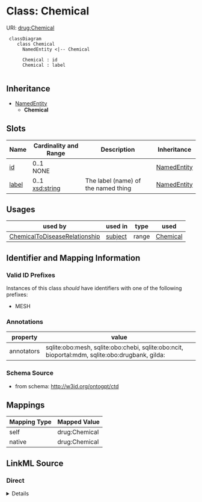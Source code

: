 # Class: Chemical



URI: [drug:Chemical](http://w3id.org/ontogpt/drug/Chemical)


```mermaid
 classDiagram
    class Chemical
      NamedEntity <|-- Chemical
      
      Chemical : id
      Chemical : label
      
```




## Inheritance
* [NamedEntity](NamedEntity.md)
    * **Chemical**



## Slots

| Name | Cardinality and Range | Description | Inheritance |
| ---  | --- | --- | --- |
| [id](id.md) | 0..1 <br/> NONE |  | [NamedEntity](NamedEntity.md) |
| [label](label.md) | 0..1 <br/> [xsd:string](xsd:string) | The label (name) of the named thing | [NamedEntity](NamedEntity.md) |





## Usages

| used by | used in | type | used |
| ---  | --- | --- | --- |
| [ChemicalToDiseaseRelationship](ChemicalToDiseaseRelationship.md) | [subject](subject.md) | range | [Chemical](Chemical.md) |






## Identifier and Mapping Information


### Valid ID Prefixes

Instances of this class *should* have identifiers with one of the following prefixes:

* MESH






### Annotations

| property | value |
| --- | --- |
| annotators | sqlite:obo:mesh, sqlite:obo:chebi, sqlite:obo:ncit, bioportal:mdm, sqlite:obo:drugbank, gilda: || prompt.examples | Lidocaine, Hydroxychloroquine, Methyldopa, Imatinib |



### Schema Source


* from schema: http://w3id.org/ontogpt/ctd





## Mappings

| Mapping Type | Mapped Value |
| ---  | ---  |
| self | drug:Chemical |
| native | drug:Chemical |


## LinkML Source

<!-- TODO: investigate https://stackoverflow.com/questions/37606292/how-to-create-tabbed-code-blocks-in-mkdocs-or-sphinx -->

### Direct

<details>
```yaml
name: Chemical
id_prefixes:
- MESH
annotations:
  annotators:
    tag: annotators
    value: 'sqlite:obo:mesh, sqlite:obo:chebi, sqlite:obo:ncit, bioportal:mdm, sqlite:obo:drugbank,
      gilda:'
  prompt.examples:
    tag: prompt.examples
    value: Lidocaine, Hydroxychloroquine, Methyldopa, Imatinib
from_schema: http://w3id.org/ontogpt/ctd
rank: 1000
is_a: NamedEntity
slot_usage:
  id:
    name: id
    values_from:
    - MeshChemicalIdentifier
    domain_of:
    - NamedEntity
    - Publication
    - NamedEntity
    - Publication
    pattern: ^MESH:[CD][0-9]{6}$

```
</details>

### Induced

<details>
```yaml
name: Chemical
id_prefixes:
- MESH
annotations:
  annotators:
    tag: annotators
    value: 'sqlite:obo:mesh, sqlite:obo:chebi, sqlite:obo:ncit, bioportal:mdm, sqlite:obo:drugbank,
      gilda:'
  prompt.examples:
    tag: prompt.examples
    value: Lidocaine, Hydroxychloroquine, Methyldopa, Imatinib
from_schema: http://w3id.org/ontogpt/ctd
rank: 1000
is_a: NamedEntity
slot_usage:
  id:
    name: id
    values_from:
    - MeshChemicalIdentifier
    domain_of:
    - NamedEntity
    - Publication
    - NamedEntity
    - Publication
    pattern: ^MESH:[CD][0-9]{6}$
attributes:
  id:
    name: id
    description: A unique identifier for the named entity
    from_schema: http://w3id.org/ontogpt/core
    rank: 1000
    values_from:
    - MeshChemicalIdentifier
    identifier: true
    alias: id
    owner: Chemical
    domain_of:
    - NamedEntity
    - Publication
    - NamedEntity
    - Publication
    range: string
    pattern: ^MESH:[CD][0-9]{6}$
  label:
    name: label
    description: The label (name) of the named thing
    from_schema: http://w3id.org/ontogpt/core
    aliases:
    - name
    rank: 1000
    alias: label
    owner: Chemical
    domain_of:
    - NamedEntity
    range: string

```
</details>